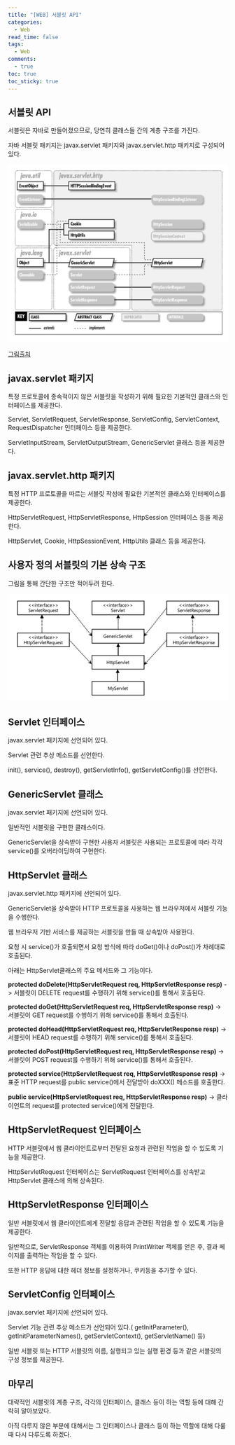 ```yaml
---
title: "[WEB] 서블릿 API"
categories:
  - Web
read_time: false
tags:
  - Web
comments:
  - true
toc: true
toc_sticky: true
---
```

## 서블릿 API 
서블릿은 자바로 만들어졌으므로, 당연히 클래스들 간의 계층 구조를 가진다.

자바 서블릿 패키지는 javax.servlet 패키지와 javax.servlet.http 패키지로 구성되어 있다.

![](/assets/img/Web/20200419_1.png)

[그림출처](https://docstore.mik.ua/orelly/java-ent/jenut/ch26_01.htm)

## javax.servlet 패키지
특정 프로토콜에 종속적이지 않은 서블릿을 작성하기 위해 필요한 기본적인 클래스와 인터페이스를 제공한다.

Servlet, ServletRequest, ServletResponse, ServletConfig, ServletContext, RequestDispatcher 인터페이스 등을 제공한다.

ServletInputStream, ServletOutputStream, GenericServlet 클래스 등을 제공한다.

## javax.servlet.http 패키지
특정 HTTP 프로토콜을 따르는 서블릿 작성에 필요한 기본적인 클래스와 인터페이스를 제공한다. 

HttpServletRequest, HttpServletResponse, HttpSession 인터페이스 등을 제공한다.

HttpServlet, Cookie, HttpSessionEvent, HttpUtils 클래스 등을 제공한다.

## 사용자 정의 서블릿의 기본 상속 구조
그림을 통해 간단한 구조만 적어두려 한다.

![](/assets/img/Web/20200419_2.png)

## Servlet 인터페이스
javax.servlet 패키지에 선언되어 있다.

Servlet 관련 추상 메소드를 선언한다.

init(), service(), destroy(), getServletInfo(), getServletConfig()를 선언한다.

## GenericServlet 클래스
javax.servlet 패키지에 선언되어 있다.

일반적인 서블릿을 구현한 클래스이다.

GenericServlet을 상속받아 구현한 사용자 서블릿은 사용되는 프로토콜에 따라 각각 service()를 오버라이딩하여 구현한다.

## HttpServlet 클래스
javax.servlet.http 패키지에 선언되어 있다.

GenericServlet을 상속받아 HTTP 프로토콜을 사용하는 웹 브라우저에서 서블릿 기능을 수행한다.

웹 브라우저 기반 서비스를 제공하는 서블릿을 만들 때 상속받아 사용한다.

요청 시 service()가 호출되면서 요청 방식에 따라 doGet()이나 doPost()가 차례대로 호출된다.

아래는 HttpServlet클래스의 주요 메서드와 그 기능이다.

__protected doDelete(HttpServletRequest req, HttpServletResponse resp)__ 
-> 서블릿이 DELETE request를 수행하기 위해 service()를 통해서 호출된다.

__protected doGet(HttpServletRequest req, HttpServletResponse resp)__
-> 서블릿이 GET request를 수행하기 위해 service()를 통해서 호출된다.

__protected doHead(HttpServletRequest req, HttpServletResponse resp)__
-> 서블릿이 HEAD request를 수행하기 위해 service()를 통해서 호출된다.

__protected doPost(HttpServletRequest req, HttpServletResponse resp)__
-> 서블릿이 POST request를 수행하기 위해 service()를 통해서 호출된다.

__protected service(HttpServletRequest req, HttpServletResponse resp)__
-> 표준 HTTP request를 public service()에서 전달받아 doXXX() 메소드를 호출한다.

__public service(HttpServletRequest req, HttpServletResponse resp)__
-> 클라이언트의 request를 protected service()에게 전달한다.

## HttpServletRequest 인터페이스
HTTP 서블릿에서 웹 클라이언트로부터 전달된 요청과 관련된 작업을 할 수 있도록 기능을 제공한다. 

HttpServletRequest 인터페이스는 ServletRequest 인터페이스를 상속받고 HttpServlet 클래스에 의해 상속된다.

## HttpServletResponse 인터페이스
일반 서블릿에서 웹 클라이언트에게 전달할 응답과 관련된 작업을 할 수 있도록 기능을 제공한다.

일반적으로, ServletResponse 객체를 이용하여 PrintWriter 객체를 얻은 후, 결과 페이지를 출력하는 작업을 할 수 있다.

또한 HTTP 응답에 대한 헤더 정보를 설정하거나, 쿠키등을 추가할 수 있다.

## ServletConfig 인터페이스
javax.servlet 패키지에 선언되어 있다.

Servlet 기능 관련 추상 메소드가 선언되어 있다.( getInitParameter(), getInitParameterNames(), getServletContext(), getServletName() 등)

일반 서블릿 또는 HTTP 서블릿의 이름, 실행되고 있는 실행 환경 등과 같은 서블릿의 구성 정보를 제공한다.

## 마무리
대략적인 서블릿의 계층 구조, 각각의 인터페이스, 클래스 등이 하는 역할 등에 대해 간략히 알아보았다.

아직 다루지 않은 부분에 대해서는 그 인터페이스나 클래스 등이 하는 역할에 대해 다룰 때 다시 다루도록 하겠다.
